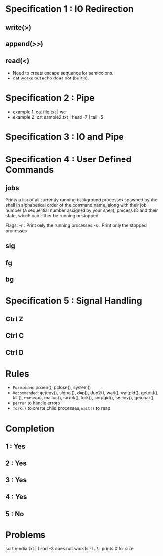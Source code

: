 # Specification 1 : IO Redirection
## write(>)
## append(>>)
## read(<)
- Need to create escape sequence for semicolons.
- cat works but echo does not (builtin).

# Specification 2 : Pipe
- example 1:  cat file.txt | wc
- example 2:  cat sample2.txt | head -7 | tail -5

# Specification 3 : IO and Pipe

# Specification 4 : User Defined Commands

## jobs
Prints a list of all currently running background processes spawned by the shell in alphabetical order of the command name, along with their job number (a sequential number assigned by your shell), process ID and their state, which can either be running or stopped.

Flags:
-r : Print only the running processes
-s : Print only the stopped processes

## sig
## fg
## bg

# Specification 5 : Signal Handling
## Ctrl Z
## Ctrl C
## Ctrl D

# Rules
- `Forbidden`:   popen(), pclose(), system()
- `Recommended`: getenv(), signal(), dup(), dup2(), wait(), waitpid(), getpid(), kill(), execvp(),
               malloc(), strtok(), fork(), setpgid(), setenv(), getchar()
- `perror` to handle errors
- `fork()` to create child processes, `wait()` to reap

# Completion

## 1 : Yes
## 2 : Yes
## 3 : Yes
## 4 : Yes
## 5 : No

# Problems
sort media.txt | head -3 does not work
ls -l ../.. prints 0 for size